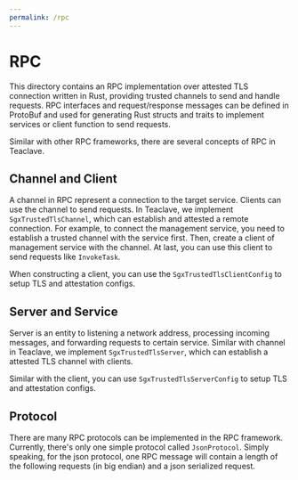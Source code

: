 ```yaml
---
permalink: /rpc
---
```


# RPC

This directory contains an RPC implementation over attested TLS connection
written in Rust, providing trusted channels to send and handle requests.
RPC interfaces and request/response messages can be defined in ProtoBuf and
used for generating Rust structs and traits to implement services or client
function to send requests.

Similar with other RPC frameworks, there are several concepts of RPC in
Teaclave.

## Channel and Client

A channel in RPC represent a connection to the target service. Clients can use
the channel to send requests. In Teaclave, we implement `SgxTrustedTlsChannel`,
which can establish and attested a remote connection. For example, to connect
the management service, you need to establish a trusted channel with the service
first. Then, create a client of management service with the channel. At last,
you can use this client to send requests like `InvokeTask`.

When constructing a client, you can use the `SgxTrustedTlsClientConfig` to setup
TLS and attestation configs.

## Server and Service

Server is an entity to listening a network address, processing incoming
messages, and forwarding requests to certain service. Similar with channel in
Teaclave, we implement `SgxTrustedTlsServer`, which can establish a attested TLS
channel with clients.

Similar with the client, you can use `SgxTrustedTlsServerConfig` to setup TLS
and attestation configs.

## Protocol

There are many RPC protocols can be implemented in the RPC framework. Currently,
there's only one simple protocol called `JsonProtocol`. Simply speaking, for
the json protocol, one RPC message will contain a length of the following
requests (in big endian) and a json serialized request.
